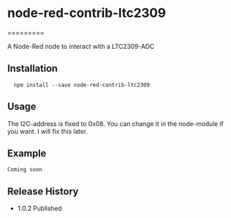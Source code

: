 # node-red-contrib-ltc2309
=========

A Node-Red node to interact with a LTC2309-ADC

## Installation
```
  npm install --save node-red-contrib-ltc2309
```
## Usage

The I2C-address is fixed to 0x08. You can change it in the node-module if you want. I will fix this later. 

## Example
```
Coming soon
```

## Release History

* 1.0.2 Published